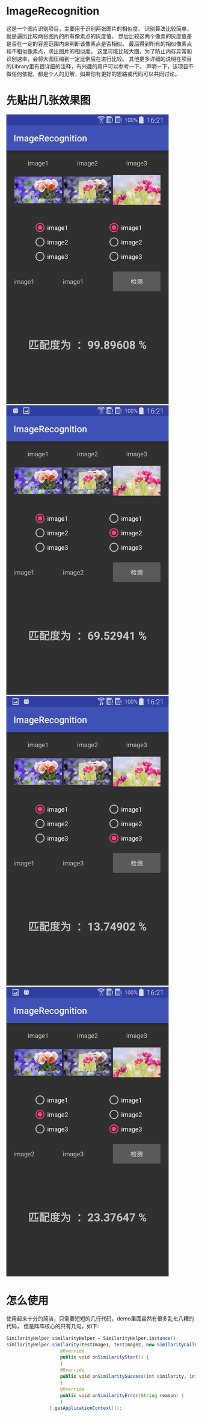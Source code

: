 # ImageRecognition
这是一个图片识别项目，主要用于识别两张图片的相似度。
识别算法比较简单，就是遍历比较两张图片的所有像素点的灰度值，
然后比较这两个像素的灰度值差是否在一定的容差范围内来判断该像素点是否相似。
最后得到所有的相似像素点和不相似像素点，求出图片的相似度。
这里可能比较大图，为了防止内存异常和识别速率，会将大图压缩到一定比例后在进行比较。
其他更多详细的说明在项目的Library里有很详细的注释，有兴趣的用户可以参考一下。
声明一下，该项目不做任何依据，都是个人的见解，如果你有更好的思路或代码可以共同讨论。

# 先贴出几张效果图
![Screenshot](https://github.com/15018777629/ImageRecognition/blob/master/screenshot/image1.png)
![Screenshot](https://github.com/15018777629/ImageRecognition/blob/master/screenshot/image2.png)
![Screenshot](https://github.com/15018777629/ImageRecognition/blob/master/screenshot/image3.png)
![Screenshot](https://github.com/15018777629/ImageRecognition/blob/master/screenshot/image4.png)

# 怎么使用
使用起来十分的简洁，只需要短短的几行代码，demo里面虽然有很多乱七八糟的代码，
但是阵阵核心的只有几句，如下:

```java
SimilarityHelper similarityHelper = SimilarityHelper.instance(); 
similarityHelper.similarity(testImage1, testImage2, new SimilarityCallBack() {
                    @Override
                    public void onSimilarityStart() {
                    }
                    @Override
                    public void onSimilaritySuccess(int similarity, int different) {
                    }
                    @Override
                    public void onSimilarityError(String reason) {
                    }
                },getApplicationContext());
                
